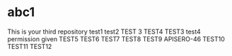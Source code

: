 # abc1
This is your third repository
test1
test2
TEST 3
TEST4
TEST3
test4
permission given
TEST5
TEST6
TEST7
TEST8
TEST9
APISERO-46
TEST10
TEST11
TEST12
